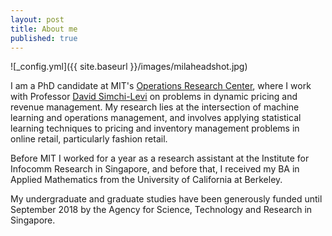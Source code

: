 ```yaml
---
layout: post
title: About me
published: true
---
```

![_config.yml]({{ site.baseurl }}/images/milaheadshot.jpg) 

I am a PhD candidate at MIT's [Operations Research Center](https://orc.mit.edu/), where I work with Professor [David Simchi-Levi](http://slevi1.mit.edu/) on problems in dynamic pricing and revenue management.  My research lies at the intersection of machine learning and operations management, and involves applying statistical learning techniques to pricing and inventory management problems in online retail, particularly fashion retail.

Before MIT I worked for a year as a research assistant at the Institute for Infocomm Research in Singapore, and before that, I received my BA in Applied Mathematics from the University of California at Berkeley.

My undergraduate and graduate studies have been generously funded until September 2018 by the Agency for Science, Technology and Research in Singapore.

